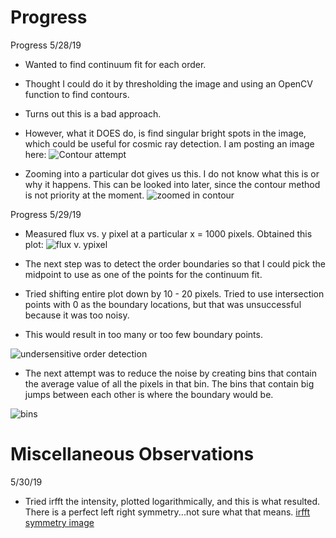 # Progress

Progress 5/28/19
* Wanted to find continuum fit for each order.
* Thought I could do it by thresholding the image and using an OpenCV function to find contours.
* Turns out this is a bad approach.
* However, what it DOES do, is find singular bright spots in the image, which could be useful for cosmic ray detection. I am posting an image here: 
![Contour attempt](assets/contours_image.png)

* Zooming into a particular dot gives us this. I do not know what this is or why it happens. This can be looked into later, since the contour method is not priority at the moment.
![zoomed in contour](assets/zoomed_in_on_contour_bright_spot.png)

Progress 5/29/19
* Measured flux vs. y pixel at a particular x = 1000 pixels.
Obtained this plot: 
![flux v. ypixel](assets/fluxvypixel.png)

* The next step was to detect the order boundaries so that I could pick the midpoint to use as one of the points for the continuum fit.
* Tried shifting entire plot down by 10 - 20 pixels. Tried to use intersection points with 0 as the boundary locations, but that was unsuccessful
because it was too noisy.
* This would result in too many or too few boundary points.

![undersensitive order detection](assets/undersensitive_order_detection.png)

* The next attempt was to reduce the noise by creating bins that contain the average value of all the pixels in that bin. The bins that contain big jumps between each
other is where the boundary would be.

![bins](assets/binaveragevbinnumber.png)



# Miscellaneous Observations
5/30/19
* Tried irfft the intensity, plotted logarithmically, and this is what resulted. There is a perfect left right symmetry...not sure what that means.
[irfft symmetry image](assets/irfft_intensity.png)
